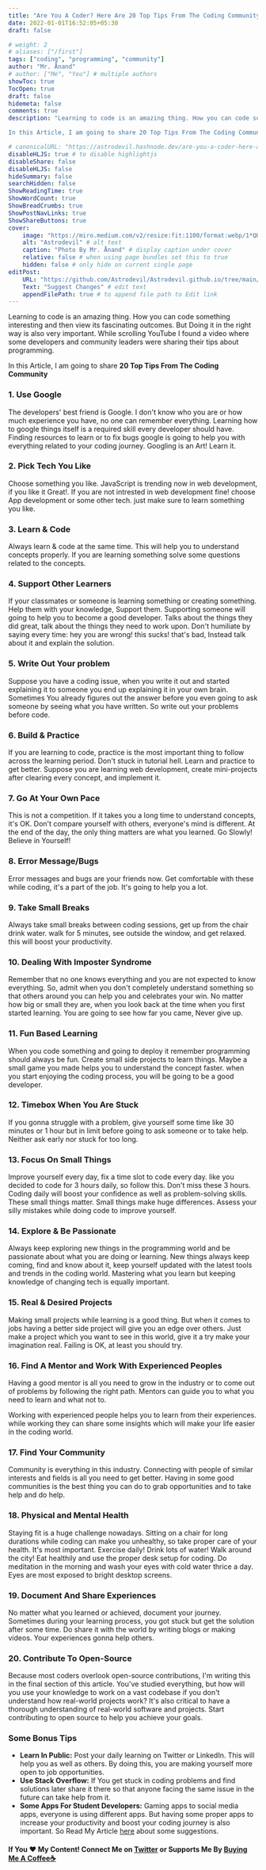 ```yaml
---
title: "Are You A Coder? Here Are 20 Top Tips From The Coding Community"
date: 2022-01-01T16:52:05+05:30
draft: false

# weight: 2
# aliases: ["/first"]
tags: ["coding", "programming", "community"]
author: "Mr. Ånand"
# author: ["Me", "You"] # multiple authors
showToc: true
TocOpen: true
draft: false
hidemeta: false
comments: true
description: "Learning to code is an amazing thing. How you can code something interesting and then view its fascinating outcomes. But Doing it in the right way is also very important. While scrolling YouTube I found a video where some developers and community leaders were sharing their tips about programming.

In this Article, I am going to share 20 Top Tips From The Coding Community "

# canonicalURL: "https://astrodevil.hashnode.dev/are-you-a-coder-here-are-20-top-tips-from-the-coding-community"
disableHLJS: true # to disable highlightjs
disableShare: false
disableHLJS: false
hideSummary: false
searchHidden: false
ShowReadingTime: true
ShowWordCount: true
ShowBreadCrumbs: true
ShowPostNavLinks: true
ShowShareButtons: true
cover:
    image: "https://miro.medium.com/v2/resize:fit:1100/format:webp/1*QHpWLfDBiXwL-W8tJNvEyw.png" # image path/url
    alt: "Astrodevil" # alt text
    caption: "Photo By Mr. Ånand" # display caption under cover
    relative: false # when using page bundles set this to true
    hidden: false # only hide on current single page
editPost:
    URL: "https://github.com/Astrodevil/Astrodevil.github.io/tree/main/content"
    Text: "Suggest Changes" # edit text
    appendFilePath: true # to append file path to Edit link
---
```


Learning to code is an amazing thing. How you can code something interesting and then view its fascinating outcomes. But Doing it in the right way is also very important. While scrolling YouTube I found a video where some developers and community leaders were sharing their tips about programming.

In this Article, I am going to share **20 Top Tips From The Coding Community** 

### 1. Use Google
The developers' best friend is Google. I don't know who you are or how much experience you have, no one can remember everything. Learning how to google things itself is a required skill every developer should have. Finding resources to learn or to fix bugs google is going to help you with everything related to your coding journey. Googling is an Art! Learn it.

### 2. Pick Tech You Like
Choose something you like. JavaScript is trending now in web development, if you like it Great!. If you are not intrested in web development fine! choose App development or some other tech. just make sure to learn something you like.

### 3. Learn & Code 
Always learn & code at the same time. This will help you to understand concepts properly. If you are learning something solve some questions related to the concepts.

### 4. Support Other Learners
If your classmates or someone is learning something or creating something. Help them with your knowledge, Support them. Supporting someone will going to help you to become a good developer. Talks about the things they did great, talk about the things they need to work upon. Don't humiliate by saying every time: hey you are wrong! this sucks! that's bad, Instead talk about it and explain the solution.

### 5. Write Out Your problem
Suppose you have a coding issue, when you write it out and started explaining it to someone you end up explaining it in your own brain. Sometimes You already figures out the answer before you even going to ask someone by seeing what you have written. So write out your problems before code.

### 6. Build & Practice
If you are learning to code, practice is the most important thing to follow across the learning period. Don't stuck in tutorial hell. Learn and practice to get better. 
Suppose you are learning web development, create mini-projects after clearing every concept, and implement it.

### 7. Go At Your Own Pace
This is not a competition. If it takes you a long time to understand concepts, it's OK. Don't compare yourself with others, everyone's mind is different. At the end of the day, the only thing matters are what you learned. Go Slowly! Believe in Yourself!

### 8. Error Message/Bugs 
Error messages and bugs are your friends now. Get comfortable with these while coding, it's a part of the job. It's going to help you a lot.

### 9. Take Small Breaks 
Always take small breaks between coding sessions, get up from the chair drink water. walk for 5 minutes, see outside the window, and get relaxed. this will boost your productivity.

### 10. Dealing With Imposter Syndrome
Remember that no one knows everything and you are not expected to know everything. So, admit when you don't completely understand something so that others around you can help you and celebrates your win. No matter how big or small they are, when you look back at the time when you first started learning. You are going to see how far you came, Never give up.

### 11. Fun Based Learning
When you code something and going to deploy it remember programming should always be fun. Create small side projects to learn things. Maybe a small game you made helps you to understand the concept faster. when you start enjoying the coding process, you will be going to be a good developer.

### 12. Timebox When You Are Stuck
If you gonna struggle with a problem, give yourself some time like 30 minutes or 1 hour but in limit before going to ask someone or to take help. Neither ask early nor stuck for too long.

### 13. Focus On Small Things
Improve yourself every day, fix a time slot to code every day. like you decided to code for 3 hours daily, so follow this. Don't miss these 3 hours. Coding daily will boost your confidence as well as problem-solving skills. These small things matter. Small things make huge differences. Assess your silly mistakes while doing code to improve yourself.

### 14. Explore & Be Passionate
Always keep exploring new things in the programming world and be passionate about what you are doing or learning. New things always keep coming, find and know about it, keep yourself updated with the latest tools and trends in the coding world. Mastering what you learn but keeping knowledge of changing tech is equally important. 

### 15. Real & Desired Projects
Making small projects while learning is a good thing. But when it comes to jobs having a better side project will give you an edge over others. Just make a project which you want to see in this world, give it a try make your imagination real. Failing is OK, at least you should try. 

### 16. Find A Mentor and Work With Experienced Peoples
Having a good mentor is all you need to grow in the industry or to come out of problems by following the right path. Mentors can guide you to what you need to learn and what not to. 

Working with experienced people helps you to learn from their experiences. while working they can share some insights which will make your life easier in the coding world.

### 17. Find Your Community
Community is everything in this industry. Connecting with people of similar interests and fields is all you need to get better. Having in some good communities is the best thing you can do to grab opportunities and to take help and do help.

### 18. Physical and Mental Health 
Staying fit is a huge challenge nowadays. Sitting on a chair for long durations while coding can make you unhealthy, so take proper care of your health. It's most important. Exercise daily! Drink lots of water! Walk around the city! Eat healthily and use the proper desk setup for coding. Do meditation in the morning and wash your eyes with cold water thrice a day. Eyes are most exposed to bright desktop screens.

### 19. Document And Share Experiences
No matter what you learned or achieved, document your journey. Sometimes during your learning process, you got stuck but get the solution after some time. Do share it with the world by writing blogs or making videos. Your experiences gonna help others. 

### 20. Contribute To Open-Source
Because most coders overlook open-source contributions, I'm writing this in the final section of this article. You've studied everything, but how will you use your knowledge to work on a vast codebase if you don't understand how real-world projects work? It's also critical to have a thorough understanding of real-world software and projects. Start contributing to open source to help you achieve your goals.

### Some Bonus Tips

- **Learn In Public:** Post your daily learning on Twitter or LinkedIn. This will help you as well as others. By doing this, you are making yourself more open to job opportunities.
- **Use Stack Overflow:** If You get stuck in coding problems and find solutions later share it there so that anyone facing the same issue in the future can take help from it. 
- **Some Apps For Student Developers:**  Gaming apps to social media apps, everyone is using different apps. But having some proper apps to increase your productivity and boost your coding journey is also important. So Read My Article  [here](https://astrodevil.hashnode.dev/some-apps-for-student-developer)  about some suggestions.

#### If You ❤️ My Content! Connect Me on  [Twitter](https://mobile.twitter.com/Astrodevil_) or Supports Me By [Buying Me A Coffee☕](https://www.buymeacoffee.com/Astrodevil)




